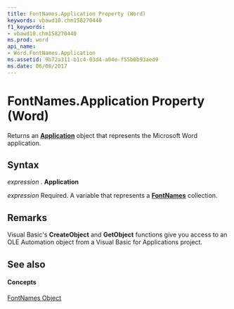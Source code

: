 ```yaml
---
title: FontNames.Application Property (Word)
keywords: vbawd10.chm158270440
f1_keywords:
- vbawd10.chm158270440
ms.prod: word
api_name:
- Word.FontNames.Application
ms.assetid: 9b72a311-b1c4-03d4-a04e-f55b0b93aed9
ms.date: 06/08/2017
---
```



# FontNames.Application Property (Word)

Returns an **[Application](application-object-word.md)** object that represents the Microsoft Word application.


## Syntax

 _expression_ . **Application**

 _expression_ Required. A variable that represents a **[FontNames](fontnames-object-word.md)** collection.


## Remarks

Visual Basic's **CreateObject** and **GetObject** functions give you access to an OLE Automation object from a Visual Basic for Applications project.


## See also


#### Concepts


[FontNames Object](fontnames-object-word.md)

